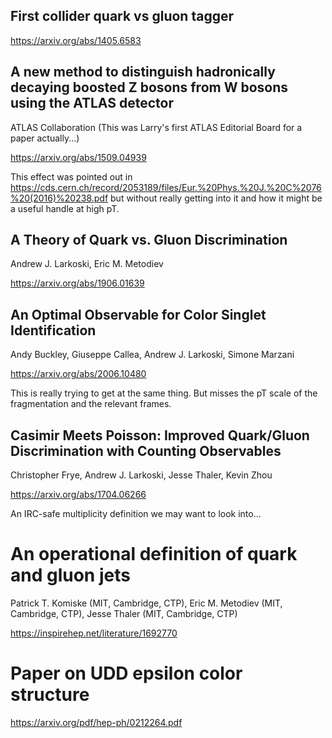 ## First collider quark vs gluon tagger

https://arxiv.org/abs/1405.6583

## A new method to distinguish hadronically decaying boosted Z bosons from W bosons using the ATLAS detector

ATLAS Collaboration (This was Larry's first ATLAS Editorial Board for a paper actually...)

https://arxiv.org/abs/1509.04939

This effect was pointed out in https://cds.cern.ch/record/2053189/files/Eur.%20Phys.%20J.%20C%2076%20(2016)%20238.pdf but without really getting into it and how it might be a useful handle at high pT.

## A Theory of Quark vs. Gluon Discrimination

Andrew J. Larkoski, Eric M. Metodiev

https://arxiv.org/abs/1906.01639


## An Optimal Observable for Color Singlet Identification

Andy Buckley, Giuseppe Callea, Andrew J. Larkoski, Simone Marzani

https://arxiv.org/abs/2006.10480

This is really trying to get at the same thing. But misses the pT scale of the fragmentation and the relevant frames.

## Casimir Meets Poisson: Improved Quark/Gluon Discrimination with Counting Observables

Christopher Frye, Andrew J. Larkoski, Jesse Thaler, Kevin Zhou

https://arxiv.org/abs/1704.06266

An IRC-safe multiplicity definition we may want to look into...

# An operational definition of quark and gluon jets

Patrick T. Komiske (MIT, Cambridge, CTP), Eric M. Metodiev (MIT, Cambridge, CTP), Jesse Thaler (MIT, Cambridge, CTP)

https://inspirehep.net/literature/1692770

# Paper on UDD epsilon color structure

https://arxiv.org/pdf/hep-ph/0212264.pdf
